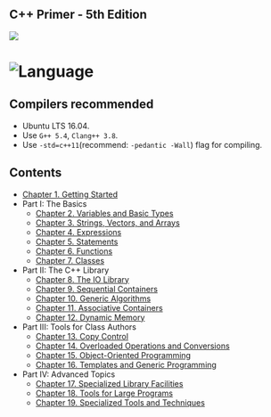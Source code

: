 ## C++ Primer - 5th Edition
![](https://cloud.githubusercontent.com/assets/6889915/19618212/3a4d1396-9876-11e6-85fc-22e78e101a51.jpg)

![Language](https://img.shields.io/badge/language-C%2B%2B11-orange.svg)
=========================

## Compilers recommended
- Ubuntu LTS 16.04.
- Use `G++ 5.4`, `Clang++ 3.8`.
- Use `-std=c++11`(recommend: `-pedantic -Wall`) flag for compiling.

## Contents

- [Chapter 1. Getting Started]()
- Part I: The Basics
  - [Chapter 2. Variables and Basic Types]()
  - [Chapter 3. Strings, Vectors, and Arrays]()
  - [Chapter 4. Expressions]()
  - [Chapter 5. Statements]()
  - [Chapter 6. Functions]()
  - [Chapter 7. Classes]()
- Part II: The C++ Library
  - [Chapter 8. The IO Library]()
  - [Chapter 9. Sequential Containers]()
  - [Chapter 10. Generic Algorithms]()
  - [Chapter 11. Associative Containers]()
  - [Chapter 12. Dynamic Memory]()
- Part III: Tools for Class Authors
  - [Chapter 13. Copy Control]()
  - [Chapter 14. Overloaded Operations and Conversions]()
  - [Chapter 15. Object-Oriented Programming]()
  - [Chapter 16. Templates and Generic Programming]()
- Part IV:  Advanced Topics
  - [Chapter 17. Specialized Library Facilities]()
  - [Chapter 18. Tools for Large Programs]()
  - [Chapter 19. Specialized Tools and Techniques]()
